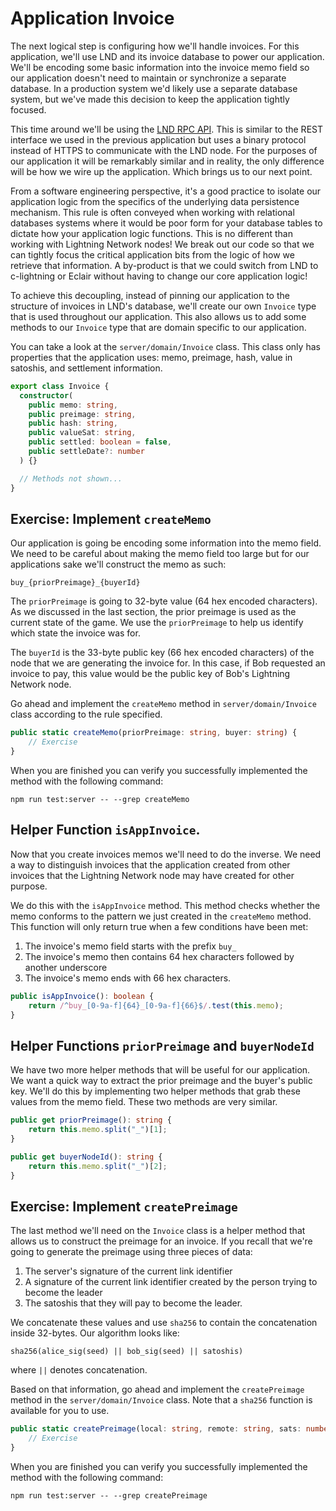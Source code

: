 # Application Invoice

The next logical step is configuring how we'll handle invoices. For this application, we'll use LND and its invoice database to power our application. We'll be encoding some basic information into the invoice memo field so our application doesn't need to maintain or synchronize a separate database. In a production system we'd likely use a separate database system, but we've made this decision to keep the application tightly focused.

This time around we'll be using the [LND RPC API](https://api.lightning.community/#lnd-grpc-api-reference). This is similar to the REST interface we used in the previous application but uses a binary protocol instead of HTTPS to communicate with the LND node. For the purposes of our application it will be remarkably similar and in reality, the only difference will be how we wire up the application. Which brings us to our next point.

From a software engineering perspective, it's a good practice to isolate our application logic from the specifics of the underlying data persistence mechanism. This rule is often conveyed when working with relational databases systems where it would be poor form for your database tables to dictate how your application logic functions. This is no different than working with Lightning Network nodes! We break out our code so that we can tightly focus the critical application bits from the logic of how we retrieve that information. A by-product is that we could switch from LND to c-lightning or Eclair without having to change our core application logic!

To achieve this decoupling, instead of pinning our application to the structure of invoices in LND's database, we'll create our own `Invoice` type that is used throughout our application. This also allows us to add some methods to our `Invoice` type that are domain specific to our application.

You can take a look at the `server/domain/Invoice` class. This class only has properties that the application uses: memo, preimage, hash, value in satoshis, and settlement information.

```typescript
export class Invoice {
  constructor(
    public memo: string,
    public preimage: string,
    public hash: string,
    public valueSat: string,
    public settled: boolean = false,
    public settleDate?: number
  ) {}

  // Methods not shown...
}
```

## Exercise: Implement `createMemo`

Our application is going be encoding some information into the memo field. We need to be careful about making the memo field too large but for our applications sake we'll construct the memo as such:

```
buy_{priorPreimage}_{buyerId}
```

The `priorPreimage` is going to 32-byte value (64 hex encoded characters). As we discussed in the last section, the prior preimage is used as the current state of the game. We use the `priorPreimage` to help us identify which state the invoice was for.

The `buyerId` is the 33-byte public key (66 hex encoded characters) of the node that we are generating the invoice for. In this case, if Bob requested an invoice to pay, this value would be the public key of Bob's Lightning Network node.

Go ahead and implement the `createMemo` method in `server/domain/Invoice` class according to the rule specified.

```typescript
public static createMemo(priorPreimage: string, buyer: string) {
    // Exercise
}
```

When you are finished you can verify you successfully implemented the method with the following command:

```
npm run test:server -- --grep createMemo
```

## Helper Function `isAppInvoice`.

Now that you create invoices memos we'll need to do the inverse. We need a way to distinguish invoices that the application created from other invoices that the Lightning Network node may have created for other purpose.

We do this with the `isAppInvoice` method. This method checks whether the memo conforms to the pattern we just created in the `createMemo` method. This function will only return true when a few conditions have been met:

1. The invoice's memo field starts with the prefix `buy_`
1. The invoice's memo then contains 64 hex characters followed by another underscore
1. The invoice's memo ends with 66 hex characters.

```typescript
public isAppInvoice(): boolean {
    return /^buy_[0-9a-f]{64}_[0-9a-f]{66}$/.test(this.memo);
}
```

## Helper Functions `priorPreimage` and `buyerNodeId`

We have two more helper methods that will be useful for our application. We want a quick way to extract the prior preimage and the buyer's public key. We'll do this by implementing two helper methods that grab these values from the memo field. These two methods are very similar.

```typescript
public get priorPreimage(): string {
    return this.memo.split("_")[1];
}

public get buyerNodeId(): string {
    return this.memo.split("_")[2];
}
```

## Exercise: Implement `createPreimage`

The last method we'll need on the `Invoice` class is a helper method that allows us to construct the preimage for an invoice. If you recall that we're going to generate the preimage using three pieces of data:

1. The server's signature of the current link identifier
1. A signature of the current link identifier created by the person trying to become the leader
1. The satoshis that they will pay to become the leader.

We concatenate these values and use `sha256` to contain the concatenation inside 32-bytes. Our algorithm looks like:

```
sha256(alice_sig(seed) || bob_sig(seed) || satoshis)
```

where `||` denotes concatenation.

Based on that information, go ahead and implement the `createPreimage` method in the `server/domain/Invoice` class. Note that a `sha256` function is available for you to use.

```typescript
public static createPreimage(local: string, remote: string, sats: number) {
    // Exercise
}
```

When you are finished you can verify you successfully implemented the method with the following command:

```
npm run test:server -- --grep createPreimage
```
